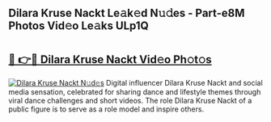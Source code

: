 ## Dilara Kruse Nackt Le𝚊k𝚎d N𝚞𝚍es - Part-e8M Photos Vid𝚎o Le𝚊ks ULp1Q

# <h2><a href="http://fb6b9tw.evod.top/?m=Dilara+Kruse+Nackt">🔗 👉🔴 Dilara Kruse Nackt Vid𝚎o Ph𝚘t𝚘s</a></h2>

[![Dilara Kruse Nackt N𝚞d𝚎s](https://i.imgur.com/8V9OHl7.gif)](http://fb6b9tw.evod.top/?m=Dilara+Kruse+Nackt)
Digital influencer Dilara Kruse Nackt and social media sensation, celebrated for sharing dance and lifestyle themes through viral dance challenges and short videos. The role Dilara Kruse Nackt of a public figure is to serve as a role model and inspire others. 
